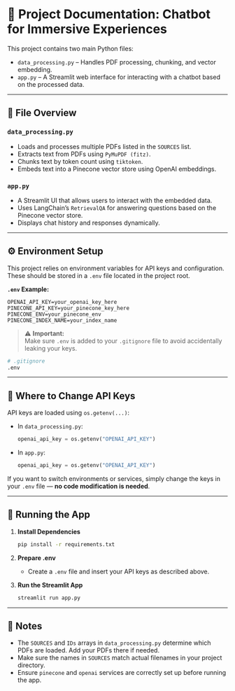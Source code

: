 
# 📄 Project Documentation: Chatbot for Immersive Experiences

This project contains two main Python files:

- `data_processing.py` – Handles PDF processing, chunking, and vector embedding.
- `app.py` – A Streamlit web interface for interacting with a chatbot based on the processed data.

---

## 📁 File Overview

### `data_processing.py`
- Loads and processes multiple PDFs listed in the `SOURCES` list.
- Extracts text from PDFs using `PyMuPDF (fitz)`.
- Chunks text by token count using `tiktoken`.
- Embeds text into a Pinecone vector store using OpenAI embeddings.

### `app.py`
- A Streamlit UI that allows users to interact with the embedded data.
- Uses LangChain’s `RetrievalQA` for answering questions based on the Pinecone vector store.
- Displays chat history and responses dynamically.

---

## ⚙️ Environment Setup

This project relies on environment variables for API keys and configuration. These should be stored in a `.env` file located in the project root.

**`.env` Example:**
```env
OPENAI_API_KEY=your_openai_key_here
PINECONE_API_KEY=your_pinecone_key_here
PINECONE_ENV=your_pinecone_env
PINECONE_INDEX_NAME=your_index_name
```

> ⚠️ **Important:**  
> Make sure `.env` is added to your `.gitignore` file to avoid accidentally leaking your keys.

```bash
# .gitignore
.env
```

---

## 🔑 Where to Change API Keys

API keys are loaded using `os.getenv(...)`:

- In `data_processing.py`:
  ```python
  openai_api_key = os.getenv("OPENAI_API_KEY")
  ```

- In `app.py`:
  ```python
  openai_api_key = os.getenv("OPENAI_API_KEY")
  ```

If you want to switch environments or services, simply change the keys in your `.env` file — **no code modification is needed**.

---

## 🚀 Running the App

1. **Install Dependencies**
   ```bash
   pip install -r requirements.txt
   ```

2. **Prepare .env**
   - Create a `.env` file and insert your API keys as described above.

3. **Run the Streamlit App**
   ```bash
   streamlit run app.py
   ```

---

## 📝 Notes

- The `SOURCES` and `IDs` arrays in `data_processing.py` determine which PDFs are loaded. Add your PDFs there if needed.
- Make sure the names in `SOURCES` match actual filenames in your project directory.
- Ensure `pinecone` and `openai` services are correctly set up before running the app.
